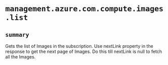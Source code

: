 # `management.azure.com.compute.images.list`

## `summary`
Gets the list of Images in the subscription. Use nextLink property in the response to get the next page of Images. Do this till nextLink is null to fetch all the Images.


